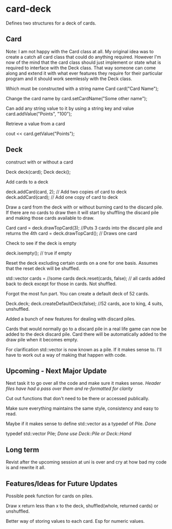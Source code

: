 card-deck
=========

Defines two structures for a deck of cards.


Card
------------------------------------------

Note: I am not happy with the Card class at all. My original idea was to create a catch all card class that could do anything required. However I'm now of the mind that the card class should just implement or state what is required to interface with the Deck class. That way someone can come along and extend it with what ever features they require for their particular program and it should work seemlessly with the Deck class.

Which must be constructed with a string name
Card card("Card Name");

Change the card name by
card.setCardName("Some other name");

Can add any string value to it by using a string key and value
card.addValue("Points", "100");

Retrieve a value from a card

cout << card.getValue("Points");


Deck
------------------------------------------

construct with or without a card

Deck deck(card);
Deck deck();

Add cards to a deck

deck.addCard(card, 2); // Add two copies of card to deck
deck.addCard(card); // Add one copy of card to deck

Draw a card from the deck with or without burning card to the discard pile.
If there are no cards to draw then it will start by shuffling the discard pile and making those cards available to draw.

Card card = deck.drawTopCard(3); //Puts 3 cards into the discard pile and returns the 4th
card = deck.drawTopCard(); // Draws one card

Check to see if the deck is empty

deck.isempty(); // true if empty

Reset the deck excluding certain cards on a one for one basis. Assumes that the reset deck will be shuffled.

std::vector<cards> cards = //some cards
deck.reset(cards, false); // all cards added back to deck except for those in cards. Not shuffled.

Forgot the most fun part. You can create a default deck of 52 cards.

Deck.deck;
deck.createDefaultDeck(false); //52 cards, ace to king, 4 suits, unshuffled.

Added a bunch of new features for dealing with discard piles.

Cards that would normally go to a discard pile in a real life game can now be added to the deck discard pile. Card there will be automatically added to the draw pile when it becomes empty.

For clarification std::vector<Card> is now known as a pile. If it makes sense to. I'll have to work out a way of making that happen with code.


Upcoming - Next Major Update
------------------------------------------

Next task it to go over all the code and make sure it makes sense. *Header files have had a pass over them and re-formatted for clarity*

Cut out functions that don't need to be there or accessed publically.

Make sure everything maintains the same style, consistency and easy to read.


Maybe if it makes sense to define std::vector<Card> as a typedef of Pile.  *Done*

typedef std::vector<Card> Pile; *Done use Deck::Pile or Deck::Hand*

Long term
------------------------------------------

Revist after the upcoming session at uni is over and cry at how bad my code is and rewrite it all.


Features/Ideas for Future Updates
------------------------------------------
Possible peek function for cards on piles.

Draw x return less than x to the deck, shuffled(whole, returned cards) or unshuffled.

Better way of storing values to each card. Esp for numeric values.
